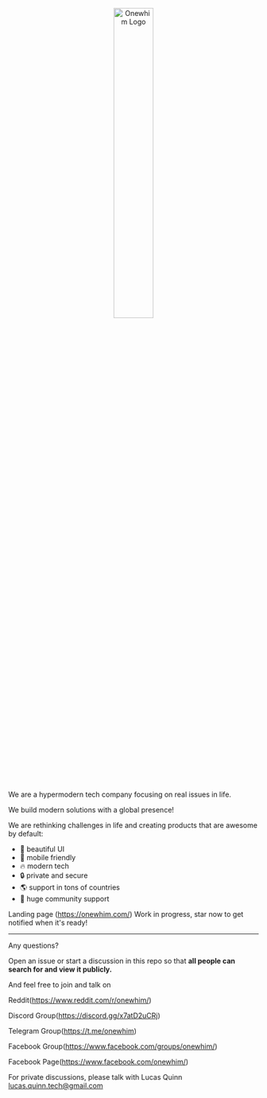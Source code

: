 <p align="center">
  <img alt="Onewhim Logo" src="https://cdn.cloudwhim.com/onewhim-logo-name.svg" style="max-width: 200 px; width: 40%; min-width: 150 px;"/>
</p>

We are a hypermodern tech company focusing on real issues in life.

We build modern solutions with a global presence!

We are rethinking challenges in life and creating products that are awesome by default:

- 🦋 beautiful UI
- 📱 mobile friendly
- 🔥 modern tech
- 🔒 private and secure
- 🌎 support in tons of countries
- 🥳 huge community support

Landing page (<https://onewhim.com/>) Work in progress, star now to get notified when it's ready!

---

Any questions?

Open an issue or start a discussion in this repo so that **all people can search for and view it publicly.**

And feel free to join and talk on

Reddit(<https://www.reddit.com/r/onewhim/>)

Discord Group(<https://discord.gg/x7atD2uCRj>)

Telegram Group(<https://t.me/onewhim>)

Facebook Group(<https://www.facebook.com/groups/onewhim/>)

Facebook Page(<https://www.facebook.com/onewhim/>)

For private discussions, please talk with Lucas Quinn <lucas.quinn.tech@gmail.com>
